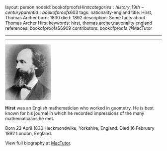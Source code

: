 layout: person
nodeid: bookofproofs$Hirst
categories: history,19th-century
parentid: bookofproofs$603
tags: nationality-england
title: Hirst, Thomas Archer
born: 1830
died: 1892
description: Some facts about Thomas Archer Hirst
keywords: hirst, thomas archer,nationality england
references: bookofproofs$6909
contributors: bookofproofs,@MacTutor

---


---

![Hirst.jpg](https://github.com/bookofproofs/bookofproofs.github.io/blob/main/_sources/_assets/images/portraits/Hirst.jpg?raw=true)

**Hirst** was an English mathematician who worked in geometry. He is best known for his journal in which he recorded impressions of the many mathematicians he met.

Born 22 April 1830 Heckmondwike, Yorkshire, England. Died 16 February 1892 London, England.


View full biography at [MacTutor](https://mathshistory.st-andrews.ac.uk/Biographies/Hirst/).
